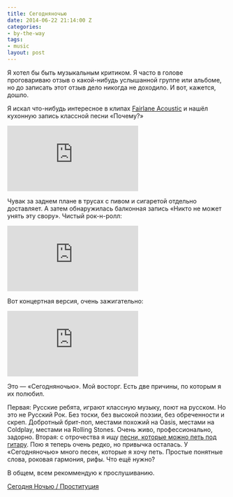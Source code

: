 ```yaml
---
title: Сегодняночью
date: 2014-06-22 21:14:00 Z
categories:
- by-the-way
tags:
- music
layout: post
---
```


Я хотел бы быть музыкальным критиком. Я часто в голове проговариваю отзыв о какой-нибудь услышанной группе или альбоме, но до записать этот отзыв дело никогда не доходило. И вот, кажется, дошло.

Я искал что-нибудь интересное в клипах [Fairlane Acoustic](https://www.youtube.com/user/FairlaneTV/videos) и нашёл кухонную запись классной песни «Почему?»


<div class="embed-responsive embed-responsive-16by9">
  <iframe class="embed-responsive-item" src="https://www.youtube.com/embed/sf_LIEzsq1k" frameborder="0" allowfullscreen></iframe>
</div>

Чувак за заднем плане в трусах с пивом и сигаретой отдельно доставляет. А затем обнаружилась балконная запись «Никто не может унять эту свору». Чистый рок-н-ролл:

<div class="embed-responsive embed-responsive-16by9">
  <iframe class="embed-responsive-item" src="https://www.youtube.com/embed/2UNkLj1I09o" frameborder="0" allowfullscreen></iframe>
</div>

Вот концертная версия, очень зажигательно:

<div class="embed-responsive embed-responsive-16by9">
  <iframe class="embed-responsive-item" src="https://www.youtube.com/embed/pSpQeujL4TQ" frameborder="0" allowfullscreen></iframe>
</div>

Это — «Сегодняночью». Мой восторг. Есть две причины, по которым я их полюбил.

Первая: Русские ребята, играют классную музыку, поют на русском. Но это не Русский Рок. Без тоски, без высокой поэзии, без обреченности и скреп. Добротный брит-поп, местами похожий на Oasis, местами на Coldplay, местами на Rolling Stones. Очень живо, профессионально, задорно. Вторая: с отрочества я ищу [песни, которые можно петь под гитару](/songbook/). Пою я теперь очень редко, но привычка осталась. У «Сегодняночью» много песен, которые я хочу петь. Простые понятные слова, роковая гармония, рифы. Что ещё нужно?

В общем, всем рекоммендую к прослушиванию.

<p>
  <a href="https://dl.dropboxusercontent.com/u/567440/blogs/music/segodnyanochyu-01-prostituciya.mp3" class="jouele">
    Сегодня Ночью / Проституция
  </a>
</p>


